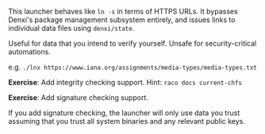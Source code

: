 This launcher behaves like `ln -s` in terms of HTTPS URLs.  It
bypasses Denxi's package management subsystem entirely, and issues
links to individual data files using `denxi/state`.

Useful for data that you intend to verify yourself. Unsafe for
security-critical automations.

e.g. `./lnx https://www.iana.org/assignments/media-types/media-types.txt`

**Exercise**: Add integrity checking support. Hint: `raco docs current-chfs`

**Exercise**: Add signature checking support.

If you add signature checking, the launcher will only use data you
trust assuming that you trust all system binaries and any relevant
public keys.

